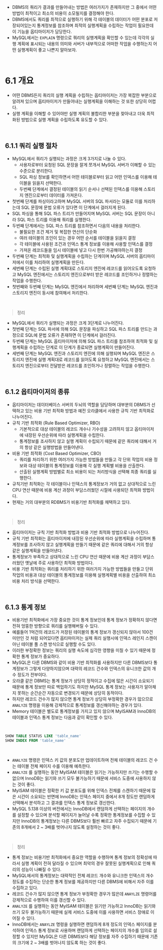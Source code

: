 - DBMS의 쿼리가 결과를 만들어내는 방법은 여러가지가 존재하지만 그 중에서 어떤 방법이 최적이고 최소의 비용이 소모될지를 결정해야 한다.
- DBMS에서도 쿼리를 최적으로 실행하기 위해 각 테이블의 데이터가 어떤 분포로 저장되어있는지 통계정보를 참조하며 최적의 실행계획을 수립하는 작업이 필요한데 이 기능을 옵티마이저가 담당한다.
- MySQL에서는 `EXPLAIN` 명령으로 쿼리의 실행계획을 확인할 수 있는데 각각의 실행 계획에 표시되는 내용의 의미와 서버가 내부적으로 어떠한 작업을 수행하는지 어떤 실행계획이 좋고 나쁜지 알아보자.

<br>

# 6.1 개요

- 어떤 DBMS든지 쿼리의 실행 계획을 수립하는 옵티마이저는 가장 복잡한 부분으로 알려져 있으며 옵티마이저가 만들어내는 실행계획을 이해하는 것 또한 상당히 어렵다.
- 실행 계획을 이해할 수 있어야만 실행 계획의 불합리한 부분을 찾아내고 더욱 최적화된 방법으로 실행 계획을 수립하도록 유도할 수 있다.

<br>

## 6.1.1 쿼리 실행 절차

- MySQL에서 쿼리가 실행되는 과정은 크게 3가지로 나눌 수 있다.
    - 사용자로부터 요청된 SQL 문장을 잘게 쪼개서 MySQL 서버가 이해할 수 있는 수준으로 분리한다.
    - SQL 파싱 정보를 확인하면서 어떤 테이블로부터 읽고 어떤 인덱스를 이용해 테이블을 읽을지 선택한다.
    - 두번째 단계에서 결정된 테이블의 읽기 순서나 선택된 인덱스를 이용해 스토리지 엔진으로부터 데이터를 가져온다.
- 첫번째 단계를 파싱이라고하며 MySQL 서버의 SQL 파서라는 모듈로 이를 처리하는데 SQL 문장에 문법 오류가 있다면 이 단계에서 걸러지게 된다.
- SQL 파싱을 통해 SQL 파스 트리가 만들어지며 MySQL 서버는 SQL 문장이 아니라 SQL 파스 트리를 이용해 쿼리를 실행한다.
- 두번째 단계에서는 SQL 파스 트리를 참조하면서 다음의 내용을 처리한다.
    - 불필요한 조건 제거 및 복잡한 연산의 단순화
    - 여러 테이블의 조인이 있는 경우 어떤 순서를 테이블을 읽을지 결정
    - 각 테이블에 사용된 조건과 인덱스 통계 정보를 이용해 사용할 인덱스를 결정
    - 가져온 레코드들을 임시 테이블에 넣고 다시 한번 가공해야하는지 결정
- 두번째 단계는 최적화 및 실행계획을 수립하는 단계이며 MySQL 서버의 옵티마이저에서 이를 처리하여 실행계획을 만든다.
- 세번째 단계는 수립된 실행 계획대로 스토리지 엔진에 레코드를 읽어오도록 요청하고 MySQL 엔진에서는 스토리지 엔진으로부터 받은 레코드를 조인하거나 정렬하는 작업을 수행한다.
- 첫번째와 두번째 단계는 MySQL 엔진에서 처리하며 세번째 단계는 MySQL 엔진과 스토리지 엔진이 동시에 참여해서 처리한다.

<br>

> 정리

- MySQL에서 쿼리가 실행되는 과정은 크게 3단계로 나누어진다.
- 첫번째 단계는 SQL 파서에 의해 SQL 문장을 파싱하고 SQL 파스 트리를 만드는 과정으로 SQL에 문법 오류가 존재하면 이 단계에서 걸러진다.
- 두번째 단계는 MySQL 옵티마이저에 의해 SQL 파스 트리를 참조하여 최적화 및 실행계획을 수립하는 단계로 이 단계가 종료되면 실행계획이 만들어진다.
- 세번째 단계는 MySQL 엔진과 스토리지 엔진에 의해 실행되며 MySQL 엔진은 스토리지 엔진에 실행 계획대로 레코드를 읽어도록 요청하고 MySQL 엔진에서는 스토리지 엔진으로부터 전달받은 레코드를 조인하거나 정렬하는 작업을 수행한다.

<br>

## 6.1.2 옵티마이저의 종류

- 옵티마이저는 데이터베이스 서버의 두뇌의 역할을 담당하며 대부분의 DBMS가 선택하고 있는 비용 기반 최적화 방법과 예전 오라클에서 사용한 규칙 기반 최적화로 나누어진다.
- 규칙 기반 최적화 (Rule Based Optimizer, RBO)
    - 기본적으로 대상 테이블의 레코드 개수나 기수성을 고려하지 않고 옵티마이저에 내장된 우선순위에 따라 실행계획을 수립한다.
    - 통계정보를 조사하지 않고 실행 계획이 수립되기 때문에 같은 쿼리에 대해서 거의 항상 같은 실행방법을 만들어낸다.
- 비용 기반 최적화 (Cost Based Optimizer, CBO)
    - 쿼리를 처리하기 위한 여러가지 가능한 방법들을 만들고 각 단위 작업의 비용 정보와 대상 테이블의 통계정보를 이용해 각 실행 계획별 비용을 산출한다.
    - 산출된 실행계획 방법별로 최소 비용이 되는 처리방식을 선택해 최종 쿼리를 실행한다.
- 규칙기반 최적화는 각 테이블이나 인덱스의 통계정보가 거의 없고 상대적으로 느린 CPU 연산 때문에 비용 계산 과정이 부담스러웠던 시절에 사용되던 최적화 방법이다.
- 현재는 거의 대부분의 RDBMS가 비용기반 최적화를 채택하고 있다.

<br>

> 정리

- 옵티마이저는 규칙 기반 최적화 방법과 비용 기반 최적화 방법으로 나누어진다.
- 규칙 기반 최적화는 옵티마이저에 내장된 우선순위에 따라 실행계획을 수립하며 통계정보를 조사하지 않고 실행계획을 만들기 때문에 같은 쿼리에 대해서 거의 항상 같은 실행계획을 만들어낸다.
- 통계정보가 부족하고 상대적으로 느린 CPU 연산 때문에 비용 계산 과정이 부담스러웠던 옛날에 주로 사용하던 최적화 방법이다.
- 비용 기반 최적화는 쿼리를 처리하기 위한 여러가지 가능한 방법들을 만들고 단위 작업의 비용과 대상 테이블의 통계정보를 이용해 실행계획별 비용을 산출하여 최소 비용 처리 방식을 선택한다.

<br>

## 6.1.3 통계 정보

- 비용기반 최적화에서 가장 중요한 것이 통계 정보인데 통계 정보가 정확하지 않다면 전혀 엉뚱한 방향으로 쿼리를 실행해버릴 수 있다.
- 예를들어 1억건의 레코드가 저장된 테이블의 통계 정보가 갱신되지 않아서 100건 미만인 것 처럼 되어있다면 옵티마이저는 실제 쿼리 실행시에 인덱스 레인지 스캔이 아닌 테이블 풀 스캔 방식으로 실행할 수도 있다.
- 이러한 부정확한 정보는 쿼리의 실행 속도에 심각한 영향을 미칠 수 있기 때문에 정확한 통계 정보가 중요하다.
- MySQL은 다른 DBMS와 같이 비용 기반 최적화를 사용하지만 다른 DBMS보다 통계정보가 그렇게 다양하지않으며 대략의 레코드 건수와 인덱스의 유니크한 값의 개수 정도가 전부이다.
- 오라클 같은 DBMS는 통계 정보가 상당히 정적이고 수집에 많은 시간이 소요되기 때문에 통계 정보만 따로 백업하기도 하지만 MySQL 통계 정보는 사용자가 알아채지 못하는 순간순간 자동으로 변경되기 때문에 상당히 동적이다.
- 하지만 레코드 건수가 많지 않으면 통계 정보가 상당히 부정확한 경우가 많으므로 `ANALYZE` 명령을 이용해 강제적으로 통계정보를 갱신해야하는 경우가 있다.
- Memory 테이블은 별도로 통계정보를 가지고 있지 않으며 MyISAM과 InnoDB의 테이블과 인덱스 통계 정보는 다음과 같이 확인할 수 있다.

<br>

```sql
SHOW TABLE STATUS LIKE 'table_name'
SHOW INDEX FROM 'table_name'
```

<br>

- `ANALYZE` 명령은 인덱스 키 값의 분포도만 업데이트하며 전체 테이블의 레코드 건 수는 테이블 전체 페이지 수를 이용해 예측한다.
- `ANALYZE` 를 실행하는 동안 MyISAM 테이블은 읽기는 가능하지만 쓰기는 수행할 수 없으며 InnoDB는 읽기와 쓰기 모두 불가능하기 때문에 서비스 도중에 사용하지 않는 것이 좋다.
- MyISAM 테이블은 정확한 키 값 분포도를 위해 인덱스 전체를 스캔하기 때문에 많은 시간이 소요되는 반면에 InnoDB는 인덱스 페이지 중에서 8개 정도만 랜덤하게 선택해서 분석하고 그 결과를 인덱스 통계 정보로 갱신한다.
- MySQL 5.138 이상의 버전에서는 InnoDB에서 랜덤하게 선택하는 페이지의 개수를 설정할 수 있으며 분석할 페이지가 늘어날 수록 정확한 통계정보를 수집할 수 있지만 InnoDB의 통계정보는 다른 DBMS보다 훨씬 빠르고 자주 수집되기 때문에 기존의 8개에서 2 ~ 3배를 벗어나지 않도록 설정하는 것이 좋다.

<br>

> 정리

- 통계 정보는 비용기반 최적화에서 중요한 역할을 수행하며 통계 정보의 정확성에 따라서 실행 계획이 전혀 달라질 수 있으며 최악의 경우 잘못된 실행계획으로 인해 쿼리의 성능이 나빠질 수 있다.
- MySQL에서의 통계정보는 대략적인 전체 레코드 개수와 유니크한 인덱스의 개수 정도를 수집하는 단순한 통계 정보를 제공하지만 다른 DBMS에 비해서 자주 이를 수집하고 있다.
- 레코드 건수가 많지 않으면 통계 정보가 부정확한 경우가 많은데 `ANAYLZE` 명령어를 강제적으로 수행하여 이를 갱신할 수 있다.
- `ANALYZE` 를 실행하는 동안 MyISAM 테이블은 읽기만 가능하고 InnoDB는 읽기와 쓰기 모두 불가능하기 때문에 실제 서비스 도중에 이를 사용하면 서비스 장애로 이어질 수 있다.
- InnoDB에서는 `ANAYLZE` 명령을 실행하면 랜덤하게 8개 정도의 인덱스 페이지를 분석하여 인덱스 통계 정보로 사용하며 랜덤하게 선택하는 페이지의 개수를 임의로 설정할 수 있지만 MySQL은 다른 DBMS보다 해당 정보를 자주 수집하기 때문에 기존의 크기에 2 ~ 3배를 벗어나지 않도록 하는 것이 좋다.
